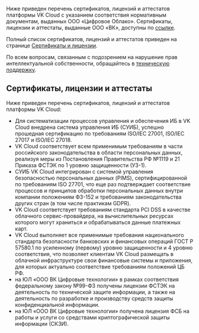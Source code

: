Ниже приведен перечень сертификатов, лицензий и аттестатов платформы VK Cloud с указанием соответствия нормативным документам, выданных ООО «Цифровое Облако». Сертификаты, лицензии и аттестаты, выданные ООО «ВК», доступны по [ссылке](../vk-certificates/).

Полный список сертификатов, лицензий и аттестатов приведен на странице [Сертификаты и лицензии](https://cloud.vk.com/cloud-platform/certificates/).

<info>

По всем вопросам, связанным с подозрением на нарушение прав интеллектуальной собственности, обращайтесь в [техническую поддержку](/ru/contacts).

</info>

## Сертификаты, лицензии и аттестаты

Ниже приведен перечень сертификатов, лицензий и аттестатов платформы VK Cloud:

* Для систематизации процессов управления и обеспечения ИБ в VK Cloud внедрена система управления ИБ (СУИБ), успешно прошедная сертификацию по требованиям ISO/IEC 27001, ISO/IEC 27017 и ISO/IEC 27018.
* VK Cloud соответствует всем применимым требованиям в части российского законодательства в области персональных данных, реализуя меры из Постановления Правительства РФ №1119 и 21 Приказа ФСТЭК по 1 уровню защищенности (УЗ-1).
* СУИБ VK Cloud интегрирован с системой управления безопасностью персональных данных (PIMS), сертифицированной по требованиям ISO 27701, что еще раз подтверждает соответствие процессов и принципов обработки персональных данных внутри компании положениям ФЗ-152 и требованиям законодательства других стран (в том числе практикам GDPR).
* VK Cloud соответствует требованиям стандарта PCI DSS в качестве облачного сервис-провайдера, на вычислительных ресурсах которого могут храниться и обрабатываться данные платежных карт.
* VK Cloud выполняет все применимые требования национального стандарта безопасности банковских и финансовых операций ГОСТ Р 57580.1 по усиленному (первому) уровню защищенности и 4 уровню соответствия, что позволяет клиентам VK Cloud размещать в облачной инфраструктуре свои финансовые системы и приложения, для которых актуально соответствие требованиям положений ЦБ РФ.
* на ЮЛ «ООО ВК Цифровые технологии» в рамках соответствия федеральному закону №99-ФЗ получены лицензии ФСТЭК на деятельность по технической защите информации, а также на деятельность по разработке и производству средств защиты конфиденциальной информации.
* на ЮЛ «ООО ВК Цифровые технологии» получена лицензия ФСБ на работы и услуги со средствами криптографической защиты информации (СКЗИ).
